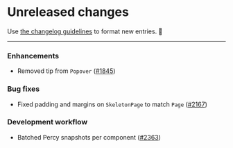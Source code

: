 # Unreleased changes

Use [the changelog guidelines](https://git.io/polaris-changelog-guidelines) to format new entries. 💜

---

### Enhancements

- Removed tip from `Popover` ([#1845](https://github.com/Shopify/polaris-react/pull/1845))

### Bug fixes

- Fixed padding and margins on `SkeletonPage` to match `Page` ([#2167](https://github.com/Shopify/polaris-react/pull/2167))

### Development workflow

- Batched Percy snapshots per component ([#2363](https://github.com/Shopify/polaris-react/pull/2363))
